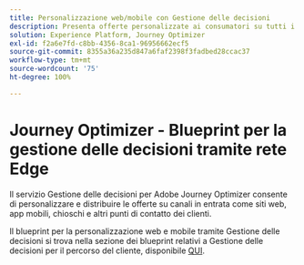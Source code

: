 ```yaml
---
title: Personalizzazione web/mobile con Gestione delle decisioni
description: Presenta offerte personalizzate ai consumatori su tutti i canali, compresi chioschi ed esperienze assistite da agenti.
solution: Experience Platform, Journey Optimizer
exl-id: f2a6e7fd-c8bb-4356-8ca1-96956662ecf5
source-git-commit: 8355a36a235d847a6faf2398f3fadbed28ccac37
workflow-type: tm+mt
source-wordcount: '75'
ht-degree: 100%

---
```


# Journey Optimizer - Blueprint per la gestione delle decisioni tramite rete Edge

Il servizio Gestione delle decisioni per Adobe Journey Optimizer consente di personalizzare e distribuire le offerte su canali in entrata come siti web, app mobili, chioschi e altri punti di contatto dei clienti.

Il blueprint per la personalizzazione web e mobile tramite Gestione delle decisioni si trova nella sezione dei blueprint relativi a Gestione delle decisioni per il percorso del cliente, disponibile [QUI](../customer-journeys/decision_management/decision-management-edge.md).
